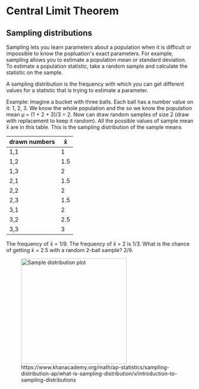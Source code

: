 # Central Limit Theorem

## Sampling distributions

Sampling lets you learn parameters about a population when it is difficult or impossible to know the popluation's exact parameters. For example, sampling allows you to estimate a population mean or standard deviation. To estimate a population statistic, take a random sample and calculate the statistic on the sample.

A sampling distribution is the frequency with which you can get different values for a statistic that is trying to estimate a parameter.

Example: Imagine a bucket with three balls. Each ball has a number value on it: 1, 2, 3. We know the whole population and the so we know the population mean μ = (1 + 2 + 3)/3 = 2. Now can draw random samples of size 2 (draw with replacement to keep it random). All the possible values of sample mean x̄ are in this table. This is the sampling distribution of the sample means

| drawn numbers | x̄ |
| --- | --- |
| 1,1|1|
| 1,2|1.5|
| 1,3|2|
| 2,1|1.5|
| 2,2|2|
| 2,3|1.5|
| 3,1|2|
| 3,2|2.5|
| 3,3|3|

The frequency of x̄ = 1/9. The frequency of x̄ = 2 is 1/3. What is the chance of getting x̄ = 2.5 with a random 2-ball sample? 2/9.

<figure>
  <img width="284" alt="Sample distribution plot" src="https://github.com/user-attachments/assets/3bf50794-8c8a-4e62-9dcb-daa43e8de767">
  <figcaption>https://www.khanacademy.org/math/ap-statistics/sampling-distribution-ap/what-is-sampling-distribution/v/introduction-to-sampling-distributions</figcaption>
</figure>
